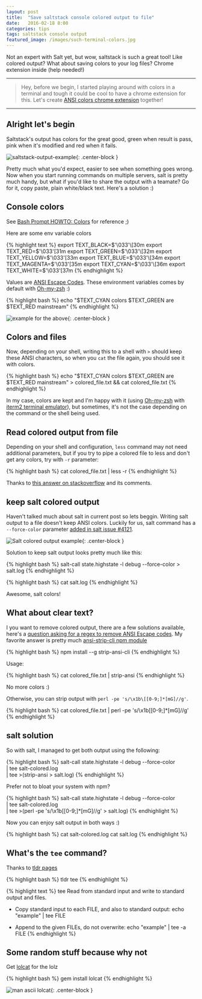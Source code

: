 ```yaml
---
layout: post
title:  "Save saltstack console colored output to file"
date:   2016-02-18 8:00
categories: tips
tags: saltstack console output
featured_image: /images/such-terminal-colors.jpg
---
```


Not an expert with Salt yet, but wow, saltstack is such a great tool! Like colored output? What about saving colors to your log files? Chrome extension inside (help needed!)

<!-- more -->
<!-- todo: add some example results for salt output, but the idea is here -->

---

> Hey, before we begin, I started playing around with colors in a terminal and tough it could be cool to have a chrome extension for this. Let's create [<i class="fa fa-github"></i> ANSI colors chrome extension][ansi-colors-chrome-extension] together!

---

## Alright let's begin

Saltstack's output has colors for the great good, green when result is pass, pink when it's modified and red when it fails.

![saltstack-output-example](/images/colors-in-shell-saltstack.png){: .center-block }

Pretty much what you'd expect, easier to see when something goes wrong. Now when you start running commands on multiple servers, salt is pretty much handy, but what if you'd like to share the output with a teamate? Go for it, copy paste, plain white/black text. Here's a solution :)

## Console colors

See [Bash Prompt HOWTO: Colors][Bash-Prompt-HOWTO/x329] for reference ;)

Here are some env variable colors

{% highlight text %}
export TEXT_BLACK=$'\033'\[30m
export TEXT_RED=$'\033'\[31m
export TEXT_GREEN=$'\033'\[32m
export TEXT_YELLOW=$'\033'\[33m
export TEXT_BLUE=$'\033'\[34m
export TEXT_MAGENTA=$'\033'\[35m
export TEXT_CYAN=$'\033'\[36m
export TEXT_WHITE=$'\033'\[37m
{% endhighlight %}

Values are [ANSI Escape Codes][ANSI_escape_code]. These environment variables comes by default with [Oh-my-zsh][oh-my-zsh] :)
 
{% highlight bash %}
echo "$TEXT_CYAN colors $TEXT_GREEN are $TEXT_RED mainstream"
{% endhighlight %}

![example for the above](/images/colors-in-shell-example.png){: .center-block }

## Colors and files

Now, depending on your shell, writing this to a shell with `>` should keep these ANSI characters, so when you `cat` the file again, you should see it with colors.

{% highlight bash %}
echo "$TEXT_CYAN colors $TEXT_GREEN are $TEXT_RED mainstream" > colored_file.txt && cat colored_file.txt
{% endhighlight %}

In my case, colors are kept and I'm happy with it (using [Oh-my-zsh][oh-my-zsh] with [iterm2 terminal emulator][iterm2]), but sometimes, it's not the case depending on the command or the shell being used.

## Read colored output from file

Depending on your shell and configuration, `less` command may not need additional parameters, but if you try to pipe a colored file to less and don't get any colors, try with `-r` parameter:

{% highlight bash %}
cat colored_file.txt | less -r
{% endhighlight %}

Thanks to [this answer on stackoverflow](http://superuser.com/a/36045/55267) and its comments.

## keep salt colored output

Haven't talked much about salt in current post so lets beggin. Writing salt output to a file doesn't keep ANSI colors. Luckily for us, salt command has a `--force-color` parameter [added in salt issue #4121][salt#4121].

![Salt colored output example](/images/salt-colored-output.png){: .center-block }

Solution to keep salt output looks pretty much like this:

{% highlight bash %}
salt-call state.highstate -l debug --force-color > salt.log
{% endhighlight %}

{% highlight bash %}
cat salt.log
{% endhighlight %}

Awesome, salt colors!

## What about clear text?

I you want to remove colored output, there are a few solutions available, here's a [question asking for a regex to remove ANSI Escape codes](http://superuser.com/q/380772/55267). My favorite answer is pretty much [ansi-strip-cli npm module][strip-ansi-cli]

{% highlight bash %}
npm install --g strip-ansi-cli
{% endhighlight %}

Usage:

{% highlight bash %}
cat colored_file.txt | strip-ansi
{% endhighlight %}

No more colors :)

Otherwise, you can strip output with `perl -pe 's/\x1b\[[0-9;]*[mG]//g'`.

{% highlight bash %}
cat colored_file.txt | perl -pe 's/\x1b\[[0-9;]*[mG]//g'
{% endhighlight %}

## salt solution

So with salt, I managed to get both output using the following:

{% highlight bash %}
salt-call state.highstate -l debug --force-color \
| tee salt-colored.log \
| tee >(strip-ansi > salt.log)
{% endhighlight %}

Prefer not to bloat your system with npm?

{% highlight bash %}
salt-call state.highstate -l debug --force-color \
| tee salt-colored.log \
| tee >(perl -pe 's/\x1b\[[0-9;]*[mG]//g' > salt.log)
{% endhighlight %}

Now you can enjoy salt output in both ways :)

{% highlight bash %}
cat salt-colored.log
cat salt.log
{% endhighlight %}

## What's the `tee` command?

Thanks to [tldr pages][tldr]

{% highlight bash %}
tldr tee
{% endhighlight %}

{% highlight text %}
  tee
  Read from standard input and write to standard output and files.

  - Copy standard input to each FILE, and also to standard output:
    echo "example" | tee FILE

  - Append to the given FILEs, do not overwrite:
    echo "example" | tee -a FILE
{% endhighlight %}

## Some random stuff because why not

Get [lolcat](http://osxdaily.com/2014/07/03/lolcat-rainbow-terminal-command-output/) for the lolz

{% highlight bash %}
gem install lolcat
{% endhighlight %}

![man ascii lolcat](/images/man-ascii-lolcat.png){: .center-block }

[ansi-colors-chrome-extension]: https://github.com/gableroux/ansi-colors-chrome-extension
[Bash-Prompt-HOWTO/x329]: http://www.tldp.org/HOWTO/Bash-Prompt-HOWTO/x329.html
[ANSI_escape_code]: https://en.wikipedia.org/wiki/ANSI_escape_code
[tldr]: http://tldr-pages.github.io/
[strip-ansi-cli]: https://github.com/chalk/strip-ansi-cli
[salt#4121]: https://github.com/saltstack/salt/issues/4121
[oh-my-zsh]: http://ohmyz.sh/
[iterm2]: https://iterm2.com/